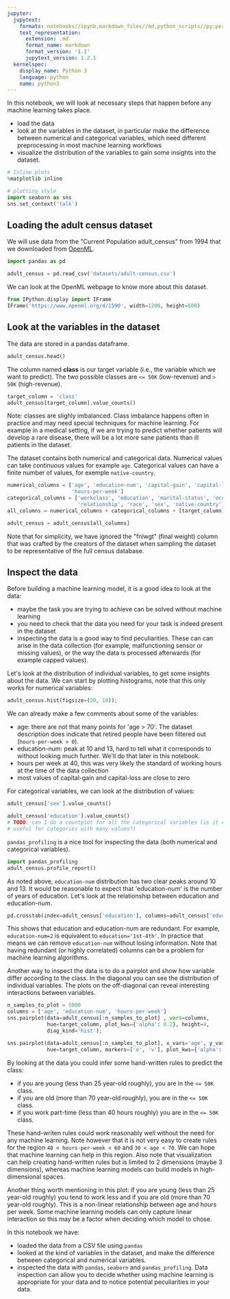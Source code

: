 ```yaml
---
jupyter:
  jupytext:
    formats: notebooks//ipynb,markdown_files//md,python_scripts//py:percent
    text_representation:
      extension: .md
      format_name: markdown
      format_version: '1.1'
      jupytext_version: 1.2.1
  kernelspec:
    display_name: Python 3
    language: python
    name: python3
---
```


In this notebook, we will look at necessary steps that happen before any machine learning takes place. 
* load the data
* look at the variables in the dataset, in particular make the difference
  between numerical and categorical variables, which need different
  preprocessing in most machine learning workflows
* visualize the distribution of the variables to gain some insights into the dataset.

```python
# Inline plots
%matplotlib inline

# plotting style
import seaborn as sns
sns.set_context('talk')
```

## Loading the adult census dataset


We will use data from the "Current Population adult_census" from 1994 that we
downloaded from [OpenML](http://openml.org/).

```python
import pandas as pd

adult_census = pd.read_csv('datasets/adult-census.csv')
```

We can look at the OpenML webpage to know more about this dataset.

```python
from IPython.display import IFrame
IFrame('https://www.openml.org/d/1590', width=1200, height=600)
```


## Look at the variables in the dataset
The data are stored in a pandas dataframe.

```python
adult_census.head()
```

The column named **class** is our target variable (i.e., the variable which
we want to predict). The two possible classes are `<= 50K` (low-revenue) and
`> 50K` (high-revenue).

```python
target_column = 'class'
adult_census[target_column].value_counts()
```

Note: classes are slighly imbalanced. Class imbalance happens often in
practice and may need special techniques for machine learning. For example in
a medical setting, if we are trying to predict whether patients will develop
a rare disease, there will be a lot more sane patients than ill patients in
the dataset.


The dataset contains both numerical and categorical data. Numerical values
can take continuous values for example `age`. Categorical values can have a
finite number of values, for exemple `native-country`.

```python
numerical_columns = ['age', 'education-num', 'capital-gain', 'capital-loss',
                     'hours-per-week']
categorical_columns = ['workclass', 'education', 'marital-status', 'occupation',
                       'relationship', 'race', 'sex', 'native-country']
all_columns = numerical_columns + categorical_columns + [target_column]

adult_census = adult_census[all_columns]
```

Note that for simplicity, we have ignored the "fnlwgt" (final weight) column
that was crafted by the creators of the dataset when sampling the dataset to
be representative of the full census database.


## Inspect the data
Before building a machine learning model, it is a good idea to look at the
data:
* maybe the task you are trying to achieve can be solved without machine
  learning
* you need to check that the data you need for your task is indeed present in
the dataset
* inspecting the data is a good way to find peculiarities. These can can
  arise in the data collection (for example, malfunctioning sensor or missing
  values), or the way the data is processed afterwards (for example capped
  values).


Let's look at the distribution of individual variables, to get some insights
about the data. We can start by plotting histograms, note that this only
works for numerical variables:

```python
adult_census.hist(figsize=(20, 10));
```


We can already make a few comments about some of the variables:
* age: there are not that many points for 'age > 70'. The dataset description
does indicate that retired people have been filtered out (`hours-per-week >
0`).
* education-num: peak at 10 and 13, hard to tell what it corresponds to
without looking much further. We'll do that later in this notebook.
* hours per week at 40, this was very likely the standard of working hours at
the time of the data collection
* most values of capital-gain and capital-loss are close to zero


For categorical variables, we can look at the distribution of values:


```python
adult_census['sex'].value_counts()
```

```python
adult_census['education'].value_counts()
# TODO: can I do a countplot for all the categorical variables (is it even
# useful for categories with many values?)
```

`pandas_profiling` is a nice tool for inspecting the data (both numerical and
categorical variables).

```python
import pandas_profiling
adult_census.profile_report()
```

As noted above, `education-num` distribution has two clear peaks around 10
and 13. It would be reasonable to expect that 'education-num' is the number of
years of education. Let's look at the relationship between education and
education-num.
```python
pd.crosstab(index=adult_census['education'], columns=adult_census['education-num'])
```

This shows that education and education-num are redundant. For
example, `education-num=2` is equivalent to `education='1st-4th'`. In
practice that means we can remove `education-num` without losing information.
Note that having redundant (or highly correlated) columns can be a problem
for machine learning algorithms.


Another way to inspect the data is to do a pairplot and show how variable
differ according to the class. In the diagonal you can see the distribution
of individual variables. The plots on the off-diagonal can reveal interesting
interactions between variables.

```python
n_samples_to_plot = 5000
columns = ['age', 'education-num', 'hours-per-week']
sns.pairplot(data=adult_census[:n_samples_to_plot] , vars=columns,
             hue=target_column, plot_kws={'alpha': 0.2}, height=4,
             diag_kind='hist');
```

```python
sns.pairplot(data=adult_census[:n_samples_to_plot], x_vars='age', y_vars='hours-per-week',
             hue=target_column, markers=['o', 'v'], plot_kws={'alpha': 0.2}, height=12);
```


By looking at the data you could infer some hand-written rules to predict the
class:
* if you are young (less than 25 year-old roughly), you are in the `<= 50K` class.
* if you are old (more than 70 year-old roughly), you are in the `<= 50K` class.
* if you work part-time (less than 40 hours roughly) you are in the `<= 50K` class.

These hand-writen rules could work reasonably well without the need for any
machine learning. Note however that it is not very easy to create rules for
the region `40 < hours-per-week < 60` and `30 < age < 70`. We can hope that
machine learning can help in this region. Also note that visualization can
help creating hand-written rules but is limited to 2 dimensions (maybe 3
dimensions), whereas machine learning models can build models in
high-dimensional spaces.

Another thing worth mentioning in this plot: if you are young (less than 25
year-old roughly) you tend to work less and if you are old (more than 70
year-old roughly). This is a non-linear relationship between age and hours
per week. Some machine learning models can only capture linear interaction so
this may be a factor when deciding which model to chose.




In this notebook we have:
* loaded the data from a CSV file using `pandas`
* looked at the kind of variables in the dataset, and make the difference
  between categorical and numerical variables.
* inspected the data with `pandas`, `seaborn` and `pandas_profiling`. Data inspection
  can allow you to decide whether using machine learning is appropriate for
  your data and to notice potential peculiarities in your data.
